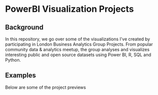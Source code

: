 # PowerBI Visualization Projects
## Background
In this repository, we go over some of the visualizations I've created by participating in London Business Analytics Group Projects. From popular community data & analytics meetup, the group analyses and visualizes interesting public and open source datasets using  Power BI, R, SQL and Python. 

## Examples
Below are some of the project previews

